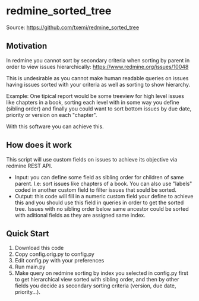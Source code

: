 # redmine_sorted_tree

Source: https://github.com/txemi/redmine_sorted_tree

## Motivation

In redmine you cannot sort by secondary criteria when sorting by parent in order to view issues hierarchically:
https://www.redmine.org/issues/10048

This is undesirable as you cannot make human readable queries on issues having issues sorted with your criteria as well as sorting to show hierarchy.

Example: One tipical report would be some treeview for high level issues like chapters in a book, sorting each level with in some way you define (sibling order) and finally you could want to sort bottom issues by due date, priority or version on each "chapter".

With this software you can achieve this.

## How does it work

This script will use custom fields on issues to achieve its objective via redmine REST API.
- Input: you can define some field as sibling order for children of same parent. I.e: sort issues like chapters of a book. You can also use "labels" coded in another custom field to filter issues that sould be sorted.
- Output: this code will fill in a numeric custom field your define to achieve this and you should use this field in queries in order to get the sorted tree. Issues with no sibling order below same ancestor could be sorted with aditional fields as they are assigned same index.


## Quick Start

1. Download this code
2. Copy config.orig.py to config.py
3. Edit config.py with your preferences
4. Run main.py
5. Make query on redmine sorting by index you selected in config.py first to get hierarchical view sorted with sibling order, and then by other fields you decide as secondary sorting criteria (version, due date, priority...).

